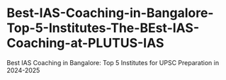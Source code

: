 # Best-IAS-Coaching-in-Bangalore-Top-5-Institutes-The-BEst-IAS-Coaching-at-PLUTUS-IAS
Best IAS Coaching in Bangalore: Top 5 Institutes for UPSC Preparation in 2024-2025
